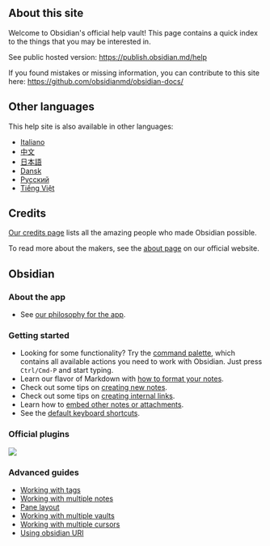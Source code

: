 ## About this site
Welcome to Obsidian's official help vault! This page contains a quick index to the things that you may be interested in.

See public hosted version: https://publish.obsidian.md/help

If you found mistakes or missing information, you can contribute to this site here: https://github.com/obsidianmd/obsidian-docs/

## Other languages

This help site is also available in other languages:

- [Italiano](https://publish.obsidian.md/help-it)
- [中文](https://publish.obsidian.md/help-zh)
- [日本語](https://publish.obsidian.md/help-ja)
- [Dansk](https://publish.obsidian.md/help-da)
- [Русский](https://publish.obsidian.md/help-ru)
- [Tiếng Việt](https://publish.obsidian.md/help-vi)

## Credits

[Our credits page](Credits.md) lists all the amazing people who made Obsidian possible.

To read more about the makers, see the [about page](https://obsidian.md/about) on our official website.

## Obsidian

### About the app

- See [our philosophy for the app](Obsidian.md).

### Getting started

- Looking for some functionality? Try the  [command palette](command%20palette.md), which contains all available actions you need to work with Obsidian. Just press `Ctrl/Cmd-P` and start typing.
- Learn our flavor of Markdown with [how to format your notes](Format%20your%20notes.md).
- Check out some tips on [creating new notes](Create%20notes.md).
- Check out some tips on [creating internal links](Internal%20links.md).
- Learn how to [embed other notes or attachments](Embedding%20files.md).
- See the [default keyboard shortcuts](Use%20hotkeys.md).

### Official plugins

![](Core%20plugins#Current%20list%20of%20official%20plugins)

### Advanced guides

- [Working with tags](Working%20with%20tags.md)
- [Working with multiple notes](Working%20with%20multiple%20notes.md)
- [Pane layout](Pane%20layout)
- [Working with multiple vaults](Working%20with%20multiple%20vaults.md)
- [Working with multiple cursors](Working%20with%20multiple%20cursors.md)
- [Using obsidian URI](Using%20obsidian%20URI.md)
